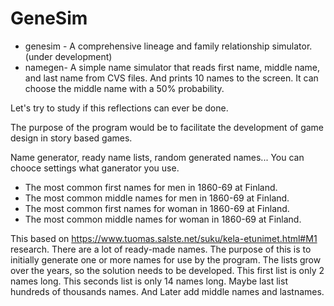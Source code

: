 # GeneSim
* genesim - A comprehensive lineage and family relationship simulator. (under development)
* namegen- A simple name simulator that reads first name, middle name, and last name from CVS files. And prints 10 names to the screen. It can choose the middle name with a 50% probability.



Let's try to study if this reflections can ever be done.

The purpose of the program would be to facilitate the development of game design in story based games.

Name generator, ready name lists, random generated names... You can chooce settings what ganerator you use.
 * The most common first names for men in 1860-69 at Finland.
 * The most common middle names for men in 1860-69 at Finland.
 * The most common first names for woman in 1860-69 at Finland.
 * The most common middle names for woman in 1860-69 at Finland.

This based on https://www.tuomas.salste.net/suku/kela-etunimet.html#M1 research. There are a lot of ready-made names. The purpose of this is to initially generate one or more names for use by the program. The lists grow over the years, so the solution needs to be developed. This first list is only 2 names long. This seconds list is only 14 names long. Maybe last list hundreds of thousands names. And Later add middle names and lastnames.
